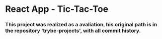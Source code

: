 # React App - Tic-Tac-Toe

### This project was realized as a avaliation, his original path is in the repository 'trybe-projects', with all commit history.